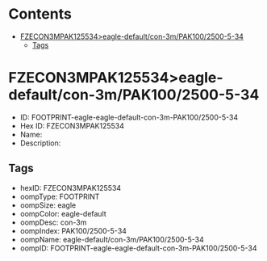 



Contents
========

* [FZECON3MPAK125534>eagle-default/con-3m/PAK100/2500-5-34](#fzecon3mpak125534eagle-defaultcon-3mpak1002500-5-34)
	* [Tags](#tags)

# FZECON3MPAK125534>eagle-default/con-3m/PAK100/2500-5-34

- ID: FOOTPRINT-eagle-eagle-default-con-3m-PAK100/2500-5-34
- Hex ID: FZECON3MPAK125534
- Name: 
- Description: 

## Tags

- hexID: FZECON3MPAK125534
- oompType: FOOTPRINT
- oompSize: eagle
- oompColor: eagle-default
- oompDesc: con-3m
- oompIndex: PAK100/2500-5-34
- oompName: eagle-default/con-3m/PAK100/2500-5-34
- oompID: FOOTPRINT-eagle-eagle-default-con-3m-PAK100/2500-5-34
